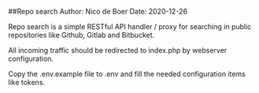 ##Repo search
Author: Nico de Boer
Date: 2020-12-26

Repo search is a simple RESTful API handler / proxy for searching in public repositories like Github, Gitlab and Bitbucket.

All incoming traffic should be redirected to index.php by webserver configuration.

Copy the .env.example file to .env and fill the needed configuration items like tokens.
